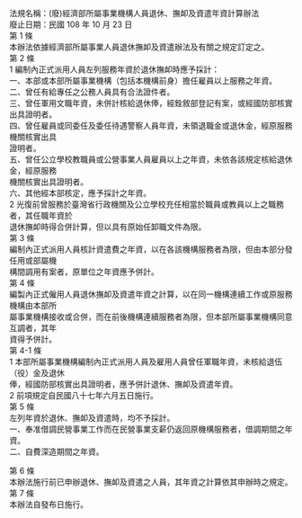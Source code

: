 法規名稱：(廢)經濟部所屬事業機構人員退休、撫卹及資遣年資計算辦法  
廢止日期：民國 108 年 10 月 23 日  
第 1 條  
本辦法依據經濟部所屬事業人員退休撫卹及資遣辦法及有關之規定訂定之。  
第 2 條  
1 編制內正式派用人員左列服務年資於退休撫卹時應予採計：  
一、本部或本部所屬事業機構（包括本機構前身）擔任雇員以上服務之年資。  
二、曾任有給專任之公務人員具有合法證件者。  
三、曾任軍用文職年資，未併計核給退休俸，經銓敘部登記有案，或經國防部核實出具證明者。  
四、曾任雇員或同委任及委任待遇警察人員年資，未領退職金或退休金，經原服務機關核實出具  
證明者。  
五、曾任公立學校教職員或公營事業人員雇員以上之年資，未依各該規定核給退休金，經原服務  
機關核實出具證明者。  
六、其他經本部核定，應予採計之年資。  
2 光復前曾服務於臺灣省行政機關及公立學校充任相當於職員或教員以上之職務者，其任職年資於  
退休撫卹時得合併計算，但以具有原始任卸職文件為限。  
第 3 條  
編制內正式派用人員核計資遣費之年資，以在各該機構服務者為限，但由本部分發任用或部屬機  
構間調用有案者，原單位之年資應予併計。  
第 4 條  
編製內正式僱用人員退休撫卹及資遣年資之計算，以在同一機構連續工作或原服務機構由本部所  
屬事業機構接收或合併，而在前後機構連續服務者為限，但本部所屬事業機構同意互調者，其年  
資得予併計。  
第 4-1 條  
1 本部所屬事業機構編制內正式派用人員及雇用人員曾任軍職年資，未核給退伍（役）金及退休  
俸，經國防部核實出具證明者，應予併計退休、撫卹及資遣年資。  
2 前項規定自民國八十七年六月五日施行。  
第 5 條  
左列年資於退休、撫卹及資遣時，均不予採計。  
一、奉准借調民營事業工作而在民營事業支薪仍返回原機構服務者，借調期間之年資。  
二、自費深造期間之年資。  


第 6 條  
本辦法施行前已申辦退休、撫卹及資遣之人員，其年資之計算依其申辦時之規定。  
第 7 條  
本辦法自發布日施行。  


